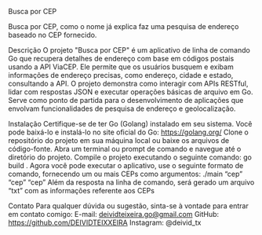 Busca por CEP

Busca por CEP, como o nome já explica faz uma pesquisa de endereço baseado no CEP fornecido.

Descrição
O projeto "Busca por CEP" é um aplicativo de linha de comando Go que recupera detalhes de endereço com base em códigos postais usando a API ViaCEP. Ele permite que os usuários busquem e exibam informações de endereço precisas, como endereço, cidade e estado, consultando a API. 
O projeto demonstra como interagir com APIs RESTful, lidar com respostas JSON e executar operações básicas de arquivo em Go. Serve como ponto de partida para o desenvolvimento de aplicações que envolvam funcionalidades de pesquisa de endereço e geolocalização.

Instalação
Certifique-se de ter Go (Golang) instalado em seu sistema. Você pode baixá-lo e instalá-lo no site oficial do Go: https://golang.org/
Clone o repositório do projeto em sua máquina local ou baixe os arquivos de código-fonte.
Abra um terminal ou prompt de comando e navegue até o diretório do projeto.
Compile o projeto executando o seguinte comando: go build .
Agora você pode executar o aplicativo, use o seguinte formato de comando, fornecendo um ou mais CEPs como argumentos: ./main “cep” “cep” “cep”
Além da resposta na linha de comando, será gerado um arquivo “txt” com as informações referente aos CEPs

Contato
Para qualquer dúvida ou sugestão, sinta-se à vontade para entrar em contato comigo:
E-mail: deividteixeira.go@gmail.com
GitHub: https://github.com/DEIVIDTEIXXEIRA
Instagram: @deivid_tx